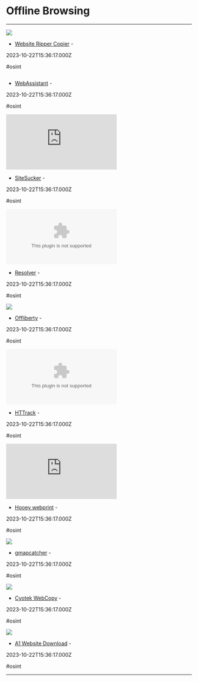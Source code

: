 # Offline Browsing

---

![](https://rdl.ink/render/http%3A%2F%2Fwww.tensons.com%2Fproducts%2Fwebsiterippercopier)

- [Website Ripper Copier](http://www.tensons.com/products/websiterippercopier) - 

2023-10-22T15:36:17.000Z

#osint

![]()

- [WebAssistant](http://www.proxy-offline-browser.com/download.html) - 

2023-10-22T15:36:17.000Z

#osint

![](https://rdl.ink/render/http%3A%2F%2Fricks-apps.com%2Fosx%2Fsitesucker%2Findex.html)

- [SiteSucker](http://ricks-apps.com/osx/sitesucker/index.html) - 

2023-10-22T15:36:17.000Z

#osint

![](https://rdl.ink/render/https%3A%2F%2Fmetaproductsrevolver.com)

- [Resolver](https://metaproductsrevolver.com) - 

2023-10-22T15:36:17.000Z

#osint

![](http://offliberty.com/img/offliberty_logo.jpg)

- [Offliberty](http://offliberty.com) - 

2023-10-22T15:36:17.000Z

#osint

![](https://rdl.ink/render/http%3A%2F%2Fwww.httrack.com)

- [HTTrack](http://www.httrack.com) - 

2023-10-22T15:36:17.000Z

#osint

![](https://rdl.ink/render/http%3A%2F%2Fwww.hooeeywebprint.com.s3-website-us-east-1.amazonaws.com%2Fdownload.html)

- [Hooey webprint](http://www.hooeeywebprint.com.s3-website-us-east-1.amazonaws.com/download.html) - 

2023-10-22T15:36:17.000Z

#osint

![](https://opengraph.githubassets.com/2a92b2beef79972bf9868a6c33fd11ba00c1ac88a79f81d693bf4bcbb9377282/heldersepu/GMapCatcher)

- [gmapcatcher](https://github.com/heldersepu/gmapcatcher) - 

2023-10-22T15:36:17.000Z

#osint

![](https://rdl.ink/render/http%3A%2F%2Fwww.cyotek.com%2Fcyotek-webcopy)

- [Cyotek WebCopy](http://www.cyotek.com/cyotek-webcopy) - 

2023-10-22T15:36:17.000Z

#osint

![](https://www.microsystools.com/products/website-download/website-download-front.png)

- [A1 Website Download](http://www.microsystools.com/products/website-download) - 

2023-10-22T15:36:17.000Z

#osint

---

